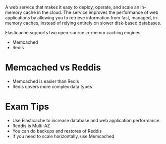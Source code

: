 A web service that makes it easy to deploy, operate, and scale an in-memory cache in the cloud. The service improves the performance of web applications by allowing you to retrieve information from fast, managed, in-memory caches, instead of relying entirely on slower disk-based databases.

Elasticache supports two open-source in-memor caching engines
* Memcached
* Redis

# Memcached vs Reddis
* Memcached is easier than Redis
* Redis covers more complex data types

# Exam Tips
* Use Elasticache to increase database and web application performance.
* Reddis is Multi-AZ
* You can do backups and restores of Reddis
* If you need to scale horizontally, use Memcached